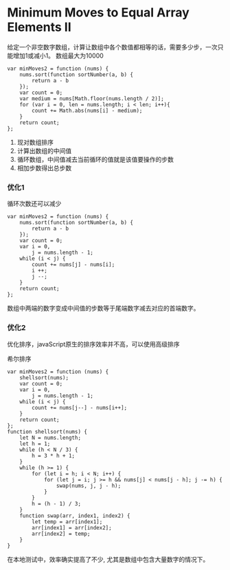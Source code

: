 # Minimum Moves to Equal Array Elements II
给定一个非空数字数组，计算让数组中各个数值都相等的话，需要多少步，一次只能增加1或减小1。
数组最大为10000

```
var minMoves2 = function (nums) {
    nums.sort(function sortNumber(a, b) {
        return a - b
    });
    var count = 0;
    var medium = nums[Math.floor(nums.length / 2)];
    for (var i = 0, len = nums.length; i < len; i++){
        count += Math.abs(nums[i] - medium);
    }
    return count;
};
```

1. 现对数组排序
2. 计算出数组的中间值
3. 循环数组，中间值减去当前循环的值就是该值要操作的步数
4. 相加步数得出总步数


### 优化1
循环次数还可以减少
```
var minMoves2 = function (nums) {
    nums.sort(function sortNumber(a, b) {
        return a - b
    });
    var count = 0;
    var i = 0,
        j = nums.length - 1;
    while (i < j) {
        count += nums[j] - nums[i];
        i ++;
        j --;
    }
    return count;
};
```
数组中两端的数字变成中间值的步数等于尾端数字减去对应的首端数字。

### 优化2
优化排序，javaScript原生的排序效率并不高，可以使用高级排序 

希尔排序
```
var minMoves2 = function (nums) {
    shellsort(nums);
    var count = 0;
    var i = 0,
        j = nums.length - 1;
    while (i < j) {
        count += nums[j--] - nums[i++];
    }
    return count;
};
function shellsort(nums) {
    let N = nums.length;
    let h = 1;
    while (h < N / 3) {
        h = 3 * h + 1;
    }
    while (h >= 1) {
        for (let i = h; i < N; i++) {
            for (let j = i; j >= h && nums[j] < nums[j - h]; j -= h) {
                swap(nums, j, j - h);
            }
        }
        h = (h - 1) / 3;
    }
    function swap(arr, index1, index2) {
        let temp = arr[index1];
        arr[index1] = arr[index2];
        arr[index2] = temp;
    }
}
```
在本地测试中，效率确实提高了不少, 尤其是数组中包含大量数字的情况下。
